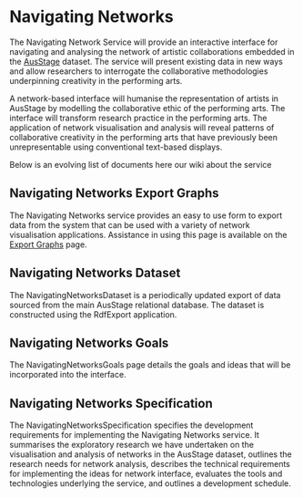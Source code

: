 <h1> Navigating Networks </h1>

The Navigating Network Service will provide an interactive interface for navigating and analysing the network of artistic collaborations embedded in the [AusStage](http://www.ausstage.edu.au) dataset. The service will present existing data in new ways and allow researchers to interrogate the collaborative methodologies underpinning creativity in the performing arts.

A network-based interface will humanise the representation of artists in AusStage by modelling the collaborative ethic of the performing arts. The interface will transform research practice in the performing arts. The application of network visualisation and analysis will reveal patterns of collaborative creativity in the performing arts that have previously been unrepresentable using conventional text-based displays.

Below is an evolving list of documents here our wiki about the service

## Navigating Networks Export Graphs ##

The Navigating Networks service provides an easy to use form to export data from the system that can be used with a variety of network visualisation applications. Assistance in using this page is available on the [Export Graphs](NavigatingNetworksExportGraphs.md) page.


## Navigating Networks Dataset ##

The NavigatingNetworksDataset is a periodically updated export of data sourced from the main AusStage relational database. The dataset is constructed using the RdfExport application.

## Navigating Networks Goals ##

The NavigatingNetworksGoals page details the goals and ideas that will be incorporated into the interface.

## Navigating Networks Specification ##

The NavigatingNetworksSpecification specifies the development requirements for implementing the Navigating Networks service. It summarises the exploratory research we have undertaken on the visualisation and analysis of networks in the AusStage dataset, outlines the research needs for network analysis, describes the technical requirements for implementing the ideas for network interface, evaluates the tools and technologies underlying the service, and outlines a development schedule.